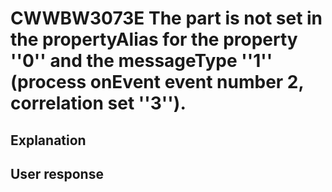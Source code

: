 # CWWBW3073E The part is not set in the propertyAlias for the property ''0'' and the messageType ''1'' (process onEvent event number 2, correlation set ''3'').

## Explanation

## User response